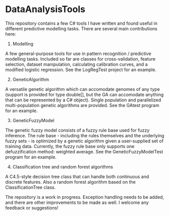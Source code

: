 DataAnalysisTools
=================

This repository contains a few C# tools I have written and found useful in different predictive modelling tasks. There are several main contributions here:

1) Modelling

A few general-purpose tools for use in pattern recognition / predictive modelling tasks. Included so far are classes for cross-validation, feature selection, dataset manipulation, calculating calibration curves, and a modified logistic regression. See the LogRegTest project for an example.

2) GeneticAlgorithm

A versatile genetic algorithm which can accomodate genomes of any type (support is provided for type double[], but the GA can accomodate anything that can be represented by a C# object). Single population and parallelized multi-population genetic algorithms are provided. See the GAtest program for an example.

3) GeneticFuzzyModel

The genetic fuzzy model consists of a fuzzy rule base used for fuzzy inference. The rule base - including the rules themselves and the underlying fuzzy sets - is optimized by a genetic algorithm given a user-supplied set of training data. Currently, the fuzzy rule base only supports one defuzzification method: weighted average. See the GeneticFuzzyModelTest program for an example.

4) Classification tree and random forest algorithms

A C4.5-style decision tree class that can handle both continuous and discrete features. Also a random forest algorithm based on the ClassificationTree class.

The repository is a work in progress. Exception handling needs to be added, and there are other improvements to be made as well. I welcome any feedback or suggestions!
